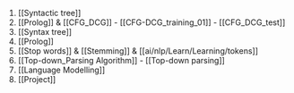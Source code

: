 1. [[Syntactic tree]]
2. [[Prolog]] & [[CFG_DCG]] - [[CFG-DCG_training_01]] - [[CFG_DCG_test]]
3. [[Syntax tree]]
4. [[Prolog]]
5. [[Stop words]] & [[Stemming]] & [[ai/nlp/Learn/Learning/tokens]]
6. [[Top-down_Parsing Algorithm]] - [[Top-down parsing]]
7. [[Language Modelling]]
8. [[Project]]